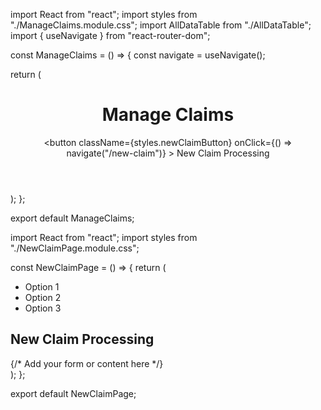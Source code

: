 import React from "react";
import styles from "./ManageClaims.module.css";
import AllDataTable from "./AllDataTable";
import { useNavigate } from "react-router-dom";

const ManageClaims = () => {
  const navigate = useNavigate();

  return (
    <div className={styles.manageClaimsContainer}>
      <header className={styles.header}>
        <h1 className={styles.title}>Manage Claims</h1>
        <button
          className={styles.newClaimButton}
          onClick={() => navigate("/new-claim")}
        >
          New Claim Processing
        </button>
      </header>
      <AllDataTable />
    </div>
  );
};

export default ManageClaims;


import React from "react";
import styles from "./NewClaimPage.module.css";

const NewClaimPage = () => {
  return (
    <div className={styles.newClaimPage}>
      <aside className={styles.sidebar}>
        <nav>
          <ul>
            <li>Option 1</li>
            <li>Option 2</li>
            <li>Option 3</li>
          </ul>
        </nav>
      </aside>
      <main className={styles.mainContent}>
        <h2>New Claim Processing</h2>
        {/* Add your form or content here */}
      </main>
    </div>
  );
};

export default NewClaimPage;

